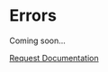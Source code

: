 # Errors

Coming soon...

<a href="https://forms.gle/2ZMtwUxg1egV8sHT8" class="btn">Request Documentation</a>